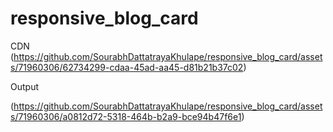 # responsive_blog_card

CDN
(https://github.com/SourabhDattatrayaKhulape/responsive_blog_card/assets/71960306/62734299-cdaa-45ad-aa45-d81b21b37c02)

Output

(https://github.com/SourabhDattatrayaKhulape/responsive_blog_card/assets/71960306/a0812d72-5318-464b-b2a9-bce94b47f6e1)
